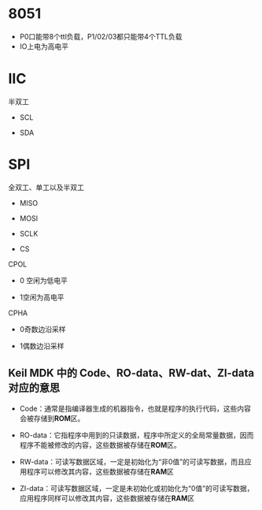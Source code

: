 # 8051

+ P0口能带8个ttl负载，P1/02/03都只能带4个TTL负载
+ IO上电为高电平

# IIC

半双工

+ SCL

+ SDA

# SPI

全双工、单工以及半双工

+ MISO

+ MOSI

+ SCLK

+ CS

CPOL

+ 0 空闲为低电平

+ 1空闲为高电平

CPHA

+ 0奇数边沿采样

+ 1偶数边沿采样

## Keil MDK 中的 Code、RO-data、RW-dat、ZI-data对应的意思

+ Code：通常是指编译器生成的机器指令，也就是程序的执行代码，这些内容会被存储到**ROM**区。

+ RO-data：它指程序中用到的只读数据，程序中所定义的全局常量数据，因而程序不能被修改的内容，这些数据被存储在**ROM**区。

+ RW-data：可读写数据区域，一定是初始化为“非0值”的可读写数据，而且应用程序可以修改其内容，这些数据被存储在**RAM**区

+ ZI-data：可读写数据区域，一定是未初始化或初始化为“0值”的可读写数据，应用程序同样可以修改其内容，这些数据被存储在**RAM**区
